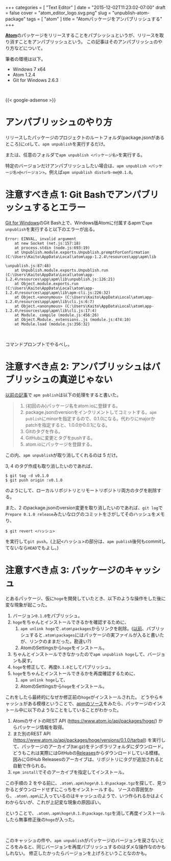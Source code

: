 +++
categories = [ "Text Editor" ]
date = "2015-12-02T11:23:02-07:00"
draft = false
cover = "atom_editor_logo.svg.png"
slug = "unpublish-atom-package"
tags = [ "atom" ]
title = "Atomパッケージをアンパブリッシュする"
+++

[__Atom__](https://atom.io/)のパッケージをリリースすることをパブシッシュというが、リリースを取り消すことをアンパブリッシュという。
この記事はそのアンパブリッシュのやり方などについて。

<!--more-->

筆者の環境は以下。

* Windows 7 x64
* Atom 1.2.4
* Git for Windows 2.6.3

<br>

{{< google-adsense >}}

# アンパブリッシュのやり方
リリースしたパッケージのプロジェクトのルートフォルダ(package.jsonがあるところ)に`cd`して、`apm unpublish`を実行するだけ。

または、任意のフォルダで`apm unpublish <パッケージ名>`を実行する。

特定のバージョンだけアンパブリッシュしたい場合は、`apm unpublish <パッケージ名>@<バージョン>`。例えば`apm unpublish disturb-me@0.1.0`。

# 注意すべき点 1: Git Bashでアンパブリッシュするとエラー
[Git for Windows](https://git-for-windows.github.io/)のGit Bash上で、Windows版Atomに付属するapmで`apm unpublish`を実行すると以下のエラーが出る。

```plain
Error: EINVAL, invalid argument
    at new Socket (net.js:157:18)
    at process.stdin (node.js:693:19)
    at Unpublish.module.exports.Unpublish.promptForConfirmation (C:\Users\Kaito\AppData\Local\atom\app-1.2.4\resources\app\apm\lib

\unpublish.js:87:48)
    at Unpublish.module.exports.Unpublish.run (C:\Users\Kaito\AppData\Local\atom\app-1.2.4\resources\app\apm\lib\unpublish.js:126:21)
    at Object.module.exports.run (C:\Users\Kaito\AppData\Local\atom\app-1.2.4\resources\app\apm\lib\apm-cli.js:226:32)
    at Object.<anonymous> (C:\Users\Kaito\AppData\Local\atom\app-1.2.4\resources\app\apm\lib\cli.js:6:7)
    at Object.<anonymous> (C:\Users\Kaito\AppData\Local\atom\app-1.2.4\resources\app\apm\lib\cli.js:17:4)
    at Module._compile (module.js:456:26)
    at Object.Module._extensions..js (module.js:474:10)
    at Module.load (module.js:356:32)
```

<br>

コマンドプロンプトでやるべし。

# 注意すべき点 2: アンパブリッシュはパブリッシュの真逆じゃない
[以前の記事](https://www.kaitoy.xyz/2015/08/21/japanese-word-selection/#10-%E3%83%91%E3%83%96%E3%83%AA%E3%83%83%E3%82%B7%E3%83%A5)で
`apm publish`は以下の処理をすると書いた。

> 1. (初回のみ)パッケージ名をatom.ioに登録する。
> 2. package.jsonのversionをインクリメントしてコミットする。`apm publish`にminorを指定するので、0.1.0になる。代わりにmajorかpatchを指定すると、1.0.0か0.0.1になる。
> 3. Gitのタグを作る。
> 4. GitHubに変更とタグをpushする。
> 5. atom.ioにパッケージを登録する。

この内、`apm unpublish`が取り消してくれるのは 5 だけ。

3, 4 のタグ作成も取り消したいのであれば、

```tch
$ git tag -d v0.1.0
$ git push origin :v0.1.0
```

のようにして、ローカルリポジトリとリモートリポジトリ両方のタグを削除する。

また、2 のpackage.jsonのversion変更を取り消したいのであれば、`git log`で`Prepare 0.1.0 release`みたいなログのコミットをさがしてそのハッシュをメモり、

```tch
$ git revert <ハッシュ>
```

を実行して`git push`。(上記<ハッシュ>の部分は、`apm publish`後何もcommitしてないなら`HEAD`でもよし。)

# 注意すべき点 3: パッケージのキャッシュ
とあるパッケージ、仮に`hoge`を開発していたとき、以下のような操作をした後に変な現象が起こった。

1. バージョン`0.1.0`をパブリッシュ。
2. `hoge`をちゃんとインストールできるかを確認するために、
    1. `apm unlink hoge`で`.atom\packages`からリンクを削除。([以前](https://www.kaitoy.xyz/2015/08/21/japanese-word-selection/#11-%E3%83%91%E3%83%83%E3%82%B1%E3%83%BC%E3%82%B8%E3%81%AE%E3%82%A2%E3%83%83%E3%83%97%E3%83%87%E3%83%BC%E3%83%88%E3%81%AE%E9%96%8B%E7%99%BA)、パブリッシュすると`.atom\packages`にはパッケージの実ファイルが入ると書いたが、リンクのままだった。勘違い?)
    2. AtomのSettingsから`hoge`をインストール。
3. ちゃんとインストールできなかったので`apm unpublish hoge`して、バージョンも戻す。
4. `hoge`を修正して、再度`0.1.0`としてパブリッシュ。
5. `hoge`をちゃんとインストールできるかを再度確認するために、
    1. `apm unlink hoge`して、
    2. AtomのSettingsから`hoge`をインストール。

これをしたら最終的になぜか修正前の`hoge`がインストールされた。
どうやらキャッシュがある模様ということで、[apmのソース](https://github.com/atom/apm/blob/master/src/install.coffee)をみたら、パッケージのインストール中に以下のようなことをしていることがわかった。

1. AtomのサイトのREST API (https://www.atom.io/api/packages/hoge/) からパッケージ情報を取得。
2. また別のREST API (https://www.atom.io/api/packages/hoge/versions/0.1.0/tarball) を実行して、パッケージのアーカイブ(tar.gz)をテンポラリフォルダにダウンロード。
   どうもこれは実際にはGitHubの[Releases](https://help.github.com/articles/about-releases/)からダウンロードしている模様。
   因みにGitHub Releasesのアーカイブは、リポジトリにタグが追加されると自動で作られる。
3. `npm install`でそのアーカイブを指定してインストール。

この手順の 2 をやる前に、`.atom\.apm\hoge\0.1.0\package.tgz`を探して、見つかるとダウンロードせずにこっちをインストールする。
ソースの雰囲気から、`.atom\.apm\`に入っているのはキャッシュのようで、いつ作られるかはよくわからないが、これが上記変な現象の原因ぽい。

ということで、`.atom\.apm\hoge\0.1.0\package.tgz`を消して再度インストールしたら無事修正後の`hoge`が入った。

<br>

このキャッシュの件や、`apm unpublish`がパッケージのバージョンを戻さないところをみると、同じバージョンを再度パブリッシュするのはダメな操作なのかもしれない。
修正したかったらバージョンを上げろということなのかも。
